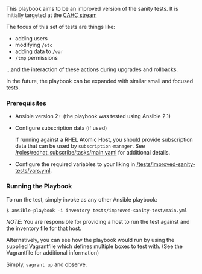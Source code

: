 This playbook aims to be an improved version of the sanity tests.  It is
initially targeted at the [CAHC stream](https://wiki.centos.org/SpecialInterestGroup/Atomic/Devel)

The focus of this set of tests are things like:
  - adding users
  - modifying `/etc`
  - adding data to `/var`
  - `/tmp` permissions

...and the interaction of these actions during upgrades and rollbacks.

In the future, the playbook can be expanded with similar small and focused
tests.

### Prerequisites
  - Ansible version 2+ (the playbook was tested using Ansible 2.1)

  - Configure subscription data (if used)

    If running against a RHEL Atomic Host, you should provide subscription
    data that can be used by `subscription-manager`.  See
    [/roles/redhat_subscribe/tasks/main.yaml](/roles/redhat_subscribe/tasks/main.yaml)
    for additional details.

  - Configure the required variables to your liking in [/tests/improved-sanity-tests/vars.yml](/tests/improved-sanity-tests/vars.yml).

### Running the Playbook

To run the test, simply invoke as any other Ansible playbook:

```
$ ansible-playbook -i inventory tests/improved-sanity-test/main.yml
```

*NOTE*: You are responsible for providing a host to run the test against and the
inventory file for that host.

Alternatively, you can see how the playbook would run by using the supplied
Vagrantfile which defines multiple boxes to test with. (See the Vagrantfile
for additional information)

Simply, `vagrant up` and observe.
